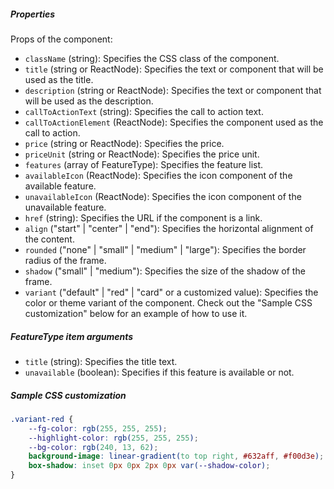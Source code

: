 ##### Properties

Props of the component:

- `className` (string): Specifies the CSS class of the component.
- `title` (string or ReactNode): Specifies the text or component that will be used as the title.
- `description` (string or ReactNode): Specifies the text or component that will be used as the description.
- `callToActionText` (string): Specifies the call to action text.
- `callToActionElement` (ReactNode): Specifies the component used as the call to action.
- `price` (string or ReactNode): Specifies the price.
- `priceUnit` (string or ReactNode): Specifies the price unit.
- `features` (array of FeatureType): Specifies the feature list.
- `availableIcon` (ReactNode): Specifies the icon component of the available feature.
- `unavailableIcon` (ReactNode): Specifies the icon component of the unavailable feature.
- `href` (string): Specifies the URL if the component is a link.
- `align` ("start" | "center" | "end"): Specifies the horizontal alignment of the content.
- `rounded` ("none" | "small" | "medium" | "large"): Specifies the border radius of the frame.
- `shadow` ("small" | "medium"): Specifies the size of the shadow of the frame.
- `variant` ("default" | "red" | "card" or a customized value): Specifies the color or theme variant of the component. Check out the "Sample CSS customization" below for an example of how to use it.

##### FeatureType item arguments

- `title` (string): Specifies the title text.
- `unavailable` (boolean): Specifies if this feature is available or not.

##### Sample CSS customization

```css
.variant-red {
    --fg-color: rgb(255, 255, 255);
    --highlight-color: rgb(255, 255, 255);
    --bg-color: rgb(240, 13, 62);
    background-image: linear-gradient(to top right, #632aff, #f00d3e);
    box-shadow: inset 0px 0px 2px 0px var(--shadow-color);
}
```
